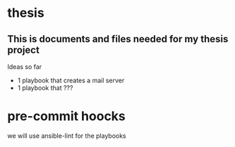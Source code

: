 # thesis
## This is documents and files needed for my thesis project

Ideas so far

- 1 playbook that creates a mail server
- 1 playbook that ???

# pre-commit hoocks
we will use ansible-lint for the playbooks
